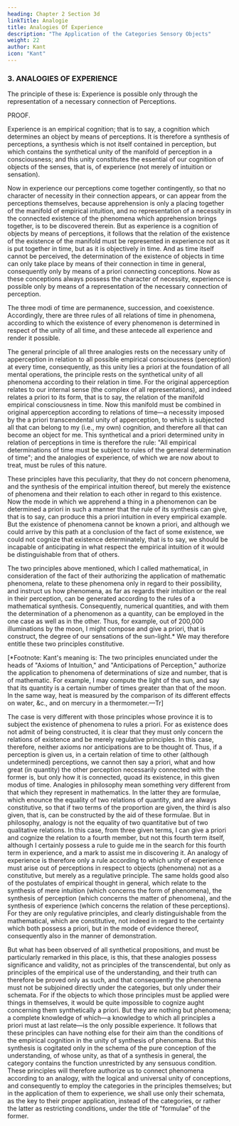 ```yaml
---
heading: Chapter 2 Section 3d
linkTitle: Analogie
title: Analogies Of Experience
description: "The Application of the Categories Sensory Objects"
weight: 22
author: Kant
icon: "Kant"
---
```




### 3. ANALOGIES OF EXPERIENCE

The principle of these is: Experience is possible only through the representation of a necessary connection of Perceptions.

PROOF.

Experience is an empirical cognition; that is to say, a cognition which determines an object by means of perceptions. It is therefore a synthesis of perceptions, a synthesis which is not itself contained in perception, but which contains the synthetical unity of the manifold of perception in a consciousness; and this unity constitutes the essential of our cognition of objects of the senses, that is, of experience (not merely of intuition or sensation). 

Now in experience our perceptions come together contingently, so that no character of necessity in their connection appears, or can appear from the perceptions themselves, because apprehension is only a placing together of the manifold of empirical intuition, and no representation of a necessity in the connected existence of the phenomena which apprehension brings together, is to be discovered therein. But as experience is a cognition of objects by means of perceptions, it follows that the relation of the existence of the existence of the manifold must be represented in experience not as it is put together in time, but as it is objectively in time. And as time itself cannot be perceived, the determination of the existence of objects in time can only take place by means of their connection in time in general, consequently only by means of a priori connecting conceptions. Now as these conceptions always possess the character of necessity, experience is possible only by means of a representation of the necessary connection of perception.

The three modi of time are permanence, succession, and coexistence. Accordingly, there are three rules of all relations of time in phenomena, according to which the existence of every phenomenon is determined in respect of the unity of all time, and these antecede all experience and render it possible.

The general principle of all three analogies rests on the necessary unity of apperception in relation to all possible empirical consciousness (perception) at every time, consequently, as this unity lies a priori at the foundation of all mental operations, the principle rests on the synthetical unity of all phenomena according to their relation in time. For the original apperception relates to our internal sense (the complex of all representations), and indeed relates a priori to its form, that is to say, the relation of the manifold empirical consciousness in time. Now this manifold must be combined in original apperception according to relations of time—a necessity imposed by the a priori transcendental unity of apperception, to which is subjected all that can belong to my (i.e., my own) cognition, and therefore all that can become an object for me. This synthetical and a priori determined unity in relation of perceptions in time is therefore the rule: "All empirical determinations of time must be subject to rules of the general determination of time"; and the analogies of experience, of which we are now about to treat, must be rules of this nature.

These principles have this peculiarity, that they do not concern phenomena, and the synthesis of the empirical intuition thereof, but merely the existence of phenomena and their relation to each other in regard to this existence. Now the mode in which we apprehend a thing in a phenomenon can be determined a priori in such a manner that the rule of its synthesis can give, that is to say, can produce this a priori intuition in every empirical example. But the existence of phenomena cannot be known a priori, and although we could arrive by this path at a conclusion of the fact of some existence, we could not cognize that existence determinately, that is to say, we should be incapable of anticipating in what respect the empirical intuition of it would be distinguishable from that of others.

The two principles above mentioned, which I called mathematical, in consideration of the fact of their authorizing the application of mathematic phenomena, relate to these phenomena only in regard to their possibility, and instruct us how phenomena, as far as regards their intuition or the real in their perception, can be generated according to the rules of a mathematical synthesis. Consequently, numerical quantities, and with them the determination of a phenomenon as a quantity, can be employed in the one case as well as in the other. Thus, for example, out of 200,000 illuminations by the moon, I might compose and give a priori, that is construct, the degree of our sensations of the sun-light.* We may therefore entitle these two principles constitutive.

   [*Footnote: Kant's meaning is: The two principles enunciated under
the heads of "Axioms of Intuition," and "Anticipations of Perception,"
authorize the application to phenomena of determinations of size and
number, that is of mathematic. For example, I may compute the light of
the sun, and say that its quantity is a certain number of times
greater than that of the moon. In the same way, heat is measured by the
comparison of its different effects on water, &c., and on mercury in a
thermometer.—Tr]

The case is very different with those principles whose province it is to subject the existence of phenomena to rules a priori. For as existence does not admit of being constructed, it is clear that they must only concern the relations of existence and be merely regulative principles. In this case, therefore, neither axioms nor anticipations are to be thought of. Thus, if a perception is given us, in a certain relation of time to other (although undetermined) perceptions, we cannot then say a priori, what and how great (in quantity) the other perception necessarily connected with the former is, but only how it is connected, quoad its existence, in this given modus of time. Analogies in philosophy mean something very different from that which they represent in mathematics. In the latter they are formulae, which enounce the equality of two relations of quantity, and are always constitutive, so that if two terms of the proportion are given, the third is also given, that is, can be constructed by the aid of these formulae. But in philosophy, analogy is not the equality of two quantitative but of two qualitative relations. In this case, from three given terms, I can give a priori and cognize the relation to a fourth member, but not this fourth term itself, although I certainly possess a rule to guide me in the search for this fourth term in experience, and a mark to assist me in discovering it. An analogy of experience is therefore only a rule according to which unity of experience must arise out of perceptions in respect to objects (phenomena) not as a constitutive, but merely as a regulative principle. The same holds good also of the postulates of empirical thought in general, which relate to the synthesis of mere intuition (which concerns the form of phenomena), the synthesis of perception (which concerns the matter of phenomena), and the synthesis of experience (which concerns the relation of these perceptions). For they are only regulative principles, and clearly distinguishable from the mathematical, which are constitutive, not indeed in regard to the certainty which both possess a priori, but in the mode of evidence thereof, consequently also in the manner of demonstration.

But what has been observed of all synthetical propositions, and must be particularly remarked in this place, is this, that these analogies possess significance and validity, not as principles of the transcendental, but only as principles of the empirical use of the understanding, and their truth can therefore be proved only as such, and that consequently the phenomena must not be subjoined directly under the categories, but only under their schemata. For if the objects to which those principles must be applied were things in themselves, it would be quite impossible to cognize aught concerning them synthetically a priori. But they are nothing but phenomena; a complete knowledge of which—a knowledge to which all principles a priori must at last relate—is the only possible experience. It follows that these principles can have nothing else for their aim than the conditions of the empirical cognition in the unity of synthesis of phenomena. But this synthesis is cogitated only in the schema of the pure conception of the understanding, of whose unity, as that of a synthesis in general, the category contains the function unrestricted by any sensuous condition. These principles will therefore authorize us to connect phenomena according to an analogy, with the logical and universal unity of conceptions, and consequently to employ the categories in the principles themselves; but in the application of them to experience, we shall use only their schemata, as the key to their proper application, instead of the categories, or rather the latter as restricting conditions, under the title of "formulae" of the former.

